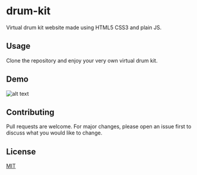 # drum-kit
Virtual drum kit website made using HTML5 CSS3 and plain JS.

## Usage

Clone the repository and enjoy your very own virtual drum kit.

## Demo

![alt text](https://github.com/[username]/[reponame]/blob/[branch]/drum-kit-demo.png?raw=true)

## Contributing

Pull requests are welcome. For major changes, please open an issue first
to discuss what you would like to change.

## License

[MIT](https://choosealicense.com/licenses/mit/)
